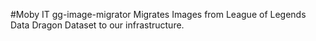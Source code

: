 #Moby IT gg-image-migrator
Migrates Images from League of Legends Data Dragon Dataset to our infrastructure.

